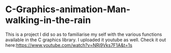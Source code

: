 # C-Graphics-animation-Man-walking-in-the-rain
This is a project I did so as to familiarise my self with the various functions available in the C graphics library.
I uploaded it youtube as well. Check it out here:https://www.youtube.com/watch?v=NRj9Vks7F1A&t=1s
